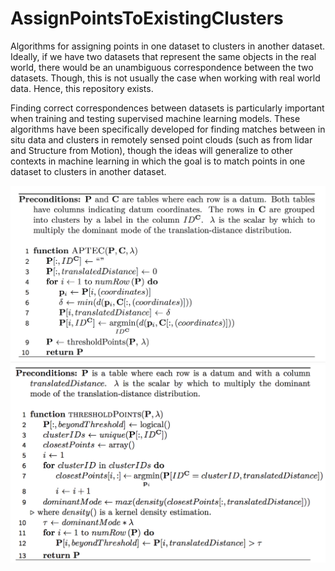 # AssignPointsToExistingClusters

 Algorithms for assigning points in one dataset to clusters in another dataset. Ideally, if we have two datasets that represent the same objects in the real world, there would be an unambiguous correspondence between the two datasets. Though, this is not usually the case when working with real world data. Hence, this repository exists.

 Finding correct correspondences between datasets is particularly important when training and testing supervised machine learning models. These algorithms have been specifically developed for finding matches between in situ data and clusters in remotely sensed point clouds (such as from lidar and Structure from Motion), though the ideas will generalize to other contexts in machine learning in which the goal is to match points in one dataset to clusters in another dataset.

![APTEC_pseudcode](LaTeX/APTEC.png)
![thresholdPoints_pseudcode](LaTeX/thresholdPoints.png)

